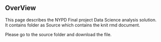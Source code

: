 ## OverView 

This page describes the NYPD Final project Data Science analysis solution. 
It contains folder as Source which contains the knit rmd document. 

Please go to the source folder and download the file. 
